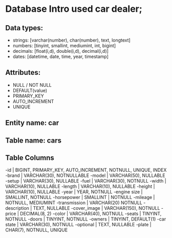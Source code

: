 # Database Intro used car dealer;

## Data types:
- strings: [varchar(number), char(number), text, longtext]
- numbers: [tinyint, smallint, mediumint, int, bigint]
- decimals: [float(i,d), double(i,d), decimal(i,d)]
- dates: [datetime, date, time, year, timestamp]

## Attributes:
- NULL / NOT NULL
- DEFAULT(value)
- PRIMARY_KEY
- AUTO_INCREMENT
- UNIQUE

## Entity name: car

## Table name: cars

## Table Columns

-id             | BIGINT, PRIMARY_KEY, AUTO_INCREMENT, NOTNULL, UNIQUE, INDEX
-brand          | VARCHAR(30), NOTNULLABLE
-model          | VARCHAR(50), NULLABLE
-setup          | VARCHAR(30), NULLABLE
-fuel           | VARCHAR(30), NOTNULL
-width          | VARCHAR(10), NULLABLE
-length         | VARCHAR(10), NULLABLE
-height         | VARCHAR(10), NULLABLE
-year           | YEAR, NOTNULL
-engine size    | SMALLINT, NOTNULL
-horsepower     | SMALLINT | NOTNULL
-mileage        | NOTNULL, MEDIUMINT
-transmission   | VARCHAR(20) NOTNULL
-description    | TEXT, NULLABLE
-cover_image    | VARCHAR(150), NOTNULL
-price          | DECIMAL(8, 2)
-color          | VARCHAR(40), NOTNULL
-seats          | TINYINT, NOTNULL
-doors          | TINYINT, NOTNULL
-owners         | TINYINT, DEFAULT(1)
-car state      | VARCHAR(30), NOTNULL
-optional       | TEXT, NULLABLE
-plate          | CHAR(7), NOTNULL, UNIQUE
